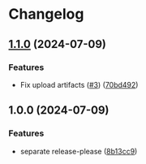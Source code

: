 # Changelog

## [1.1.0](https://github.com/tphbrok/beatrec/compare/v1.0.0...v1.1.0) (2024-07-09)


### Features

* Fix upload artifacts ([#3](https://github.com/tphbrok/beatrec/issues/3)) ([70bd492](https://github.com/tphbrok/beatrec/commit/70bd492f2bf2b31e85066b2c7e0a853543548c77))

## 1.0.0 (2024-07-09)


### Features

* separate release-please ([8b13cc9](https://github.com/tphbrok/beatrec/commit/8b13cc915ad925cc298acbf34c83e4c468abd392))
